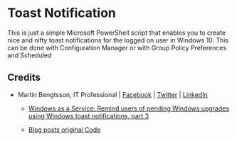 # Toast Notification

This is just a simple Microsoft PowerShell script that enables you to create nice and nifty toast notifications for the logged on user in Windows 10. This can be done with Configuration Manager or with Group Policy Preferences and Scheduled

## Credits

+ Martin Bengtsson, IT Professional | [Facebook](https://www.facebook.com/imabdk) | [Twitter](https://twitter.com/mwbengtsson) | [LinkedIn](https://dk.linkedin.com/pub/martin-bengtsson/3/293/506)

    + [Windows as a Service: Remind users of pending Windows upgrades using Windows toast notifications, part 3](https://www.imab.dk/windows-as-a-service-remind-users-of-pending-windows-upgrades-using-windows-toast-notifications/)

    + [Blog posts original Code](https://gallery.technet.microsoft.com/Windows-10-Toast-9f228eb1)
